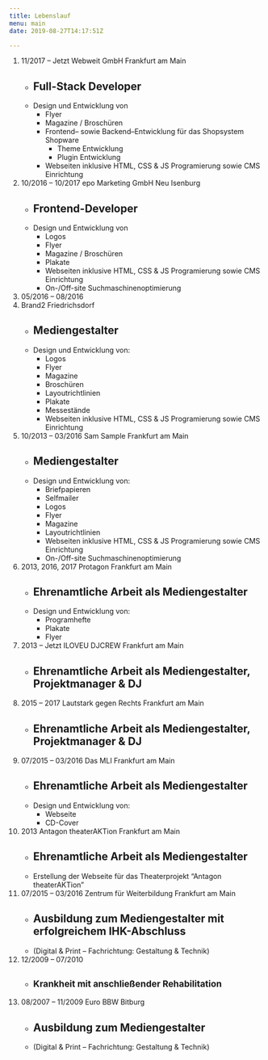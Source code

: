 ```yaml
---
title: Lebenslauf
menu: main
date: 2019-08-27T14:17:51Z

---
```

<ol class="cv">
<li class="cv-item">
<aside>
<span class="when">
<date class="from">11/2017</date> – <date class="till">Jetzt</date>
</span> <span class="where">
<span class="agency">Webweit GmbH</span>
<span class="city">Frankfurt am Main</span>
</span>
</aside>
<ul>
<li class="title"><h2>Full-Stack Developer</h2></li>
<li class="what">
<span class="whatheadline">Design und Entwicklung von</span>
<ul>
<li class="whatitem">Flyer</li>
<li class="whatitem">Magazine / Broschüren</li>
<li class="whatitem">
<span>Frontend– sowie Backend–Entwicklung für das Shopsystem Shopware</span>
<ul>
<li>Theme Entwicklung</li>
<li>Plugin Entwicklung</li>
</ul>
</li>
<li class="whatitem">Webseiten inklusive HTML, CSS & JS Programierung sowie CMS Einrichtung</li>
</ul>
</li>
</ul>
</li>
<li class="cv-item">
<aside>
<span class="when">
<date class="from">10/2016</date> – <date class="till">10/2017</date>
</span> <span class="where">
<span class="agency">epo Marketing GmbH</span>
<span class="city">Neu Isenburg</span>
</span>
</aside>
<ul>
<li class="title"><h2>Frontend-Developer</h2></li>
<li class="what">
<span class="whatheadline">Design und Entwicklung von</span>
<ul>
<li class="whatitem">Logos</li>
<li class="whatitem">Flyer</li>
<li class="whatitem">Magazine / Broschüren</li>
<li class="whatitem">Plakate</li>
<li class="whatitem">Webseiten inklusive HTML, CSS & JS Programierung sowie CMS Einrichtung</li>
<li class="whatitem">On-/Off-site Suchmaschinenoptimierung</li>
</ul>
</li>
</ul>
</li>
<li class="cv-item">
<aside>
<span class="when">
<date class="from">05/2016</date> – <date class="till">08/2016</date>
</span>
<li class="where">
<span class="agency">Brand2</span> <span class="city">Friedrichsdorf</span>
</li>
</aside>
<ul>
<li class="title"><h2>Mediengestalter</h2></li>
<li class="what">
<span class="whatheadline">Design und Entwicklung von:</span>
<ul>
<li class="whatitem">Logos</li>
<li class="whatitem">Flyer</li>
<li class="whatitem">Magazine</li>
<li class="whatitem">Broschüren</li>
<li class="whatitem">Layoutrichtlinien</li>
<li class="whatitem">Plakate</li>
<li class="whatitem">Messestände</li>
<li class="whatitem">Webseiten inklusive HTML, CSS & JS Programierung sowie CMS Einrichtung</li>
</ul>
</li>
</ul>
</li>
<li class="cv-item">
<aside>
<span class="when">
<date class="from">10/2013</date> – <date class="till">03/2016</date>
</span> <span class="where">
<span class="agency">Sam Sample</span> <span class="city">Frankfurt am Main</span>
</span>
</aside>
<ul>
<li class="title"><h2>Mediengestalter</h2></li>
<li class="what">
<span class="whatheadline">Design und Entwicklung von:</span>
<ul>
<li class="whatitem">Briefpapieren</li>
<li class="whatitem">Selfmailer</li>
<li class="whatitem">Logos</li>
<li class="whatitem">Flyer</li>
<li class="whatitem">Magazine</li>
<li class="whatitem">Layoutrichtlinien</li>
<li class="whatitem">Webseiten inklusive HTML, CSS & JS Programierung sowie CMS Einrichtung</li>
<li class="whatitem">On-/Off-site Suchmaschinenoptimierung</li>
</ul>
</li>
</ul>
</li>
<li class="cv-item">
<aside>            <span class="when">
<date>2013</date>, <date>2016</date>, <date>2017</date>
</span> <span class="where">
<span class="agency">Protagon</span> <span class="city">Frankfurt am Main</span>
</span>
</aside>
<ul>
<li class="title"><h2>Ehrenamtliche Arbeit als Mediengestalter</h2></li>
<li class="what">
<span class="whatheadline">Design und Entwicklung von:</span>
<ul>
<li class="whatitem">Programhefte</li>
<li class="whatitem">Plakate</li>
<li class="whatitem">Flyer</li>
</ul>
</li>
</ul>
</li>
<li class="cv-item">
<aside>
<span class="when">
<date>2013</date> – <date>Jetzt</date>
</span> <span class="where">
<span class="agency">ILOVEU DJCREW</span> <span class="city">Frankfurt am Main</span>
</span>
</aside>
<ul>
<li class="title"><h2>Ehrenamtliche Arbeit als Mediengestalter, Projektmanager & DJ</h2></li>
</ul>
</li>
<li class="cv-item">
<aside>
<span class="when">
<date>2015</date> – <date>2017</date>
</span> <span class="where">
<span class="agency">Lautstark gegen Rechts</span> <span class="city">Frankfurt am Main</span>
</span>
</aside>
<ul>
<li class="title"><h2>Ehrenamtliche Arbeit als Mediengestalter, Projektmanager & DJ</h2></li>
</ul>
</li>
<li class="cv-item">
<aside>            <span class="when">
<date>07/2015</date> – <date>03/2016</date>
</span> <span class="where">
<span class="agency">Das MLI</span> <span class="city">Frankfurt am Main</span>
</span>
</aside>
<ul>
<li class="title"><h2>Ehrenamtliche Arbeit als Mediengestalter</h2></li>
<li class="what">
<span class="whatheadline">Design und Entwicklung von:</span>
<ul>
<li class="whatitem">Webseite</li>
<li class="whatitem">CD-Cover</li>
</ul>
</li>
</ul>
</li>
<li class="cv-item">
<aside>            <span class="when">
<date>2013</date>
</span> <span class="where">
<span class="agency">Antagon theaterAKTion</span> <span class="city">Frankfurt am Main</span>
</span>
</aside>
<ul>
<li class="title"><h2>Ehrenamtliche Arbeit als Mediengestalter</h2></li>
<li class="what">
<span class="whatheadline">Erstellung der Webseite für das Theaterprojekt “Antagon theaterAKTion”</span>
</li>
</ul>
</li>
<li class="cv-item">
<aside>            <span class="when">
<date>07/2015</date> – <date>03/2016</date>
</span> <span class="where">
<span class="agency">Zentrum für Weiterbildung</span> <span class="city">Frankfurt am Main</span>
</span>
</aside>
<ul>
<li class="title"><h2>Ausbildung zum Mediengestalter mit erfolgreichem IHK-Abschluss</h2></li>
<li class="what">
<span class="whatheadline">(Digital & Print – Fachrichtung: Gestaltung & Technik)</span>
</li>
</ul>
</li>
<li class="cv-item">
<aside>
<span class="when">
<date>12/2009</date> – <date>07/2010</date>
</span>
</aside>
<ul>
<li class="title"><h2><small>Krankheit mit anschließender Rehabilitation</small></h2></li>
</ul>
</li>
<li class="cv-item">
<aside>
<span class="when">
<date>08/2007</date> – <date>11/2009</date>
</span>
<span class="where">
<span class="agency">Euro BBW</span> <span class="city">Bitburg</span>
</span>
</aside>
<ul>
<li class="title"><h2>Ausbildung zum Mediengestalter</h2></li>
<li class="what">
<span class="whatheadline">(Digital & Print – Fachrichtung: Gestaltung & Technik)</span>
</li>
</ul>
</li>
</ol>